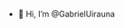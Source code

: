 - 👋 Hi, I’m @GabrielUirauna
<!--- 👀 I’m interested in ...
- 🌱 I’m currently learning ...
- 💞️ I’m looking to collaborate on ...
- 📫 How to reach me ...--->

<!---
GabrielUirauna/GabrielUirauna is a ✨ special ✨ repository because its `README.md` (this file) appears on your GitHub profile.
You can click the Preview link to take a look at your changes.
--->
